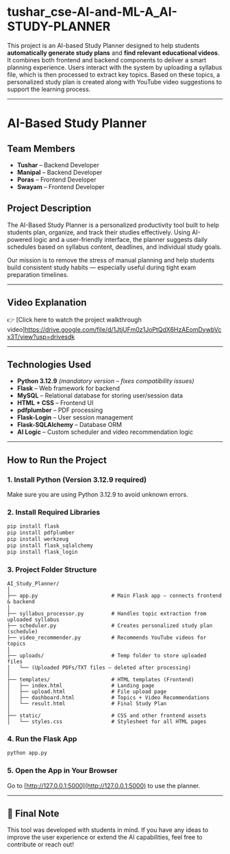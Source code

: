 #  tushar_cse-AI-and-ML-A_AI-STUDY-PLANNER

This project is an AI-based Study Planner designed to help students **automatically generate study plans** and **find relevant educational videos**. It combines both frontend and backend components to deliver a smart planning experience. Users interact with the system by uploading a syllabus file, which is then processed to extract key topics. Based on these topics, a personalized study plan is created along with YouTube video suggestions to support the learning process.

---

#  AI-Based Study Planner

##  Team Members
- **Tushar** –  Backend Developer  
- **Manipal** – Backend Developer  
- **Poras** –  Frontend Developer  
- **Swayam** –  Frontend Developer

##  Project Description
The AI-Based Study Planner is a personalized productivity tool built to help students plan, organize, and track their studies effectively. Using AI-powered logic and a user-friendly interface, the planner suggests daily schedules based on syllabus content, deadlines, and individual study goals.

Our mission is to remove the stress of manual planning and help students build consistent study habits — especially useful during tight exam preparation timelines.

---

##  Video Explanation
👉 [Click here to watch the project walkthrough video]https://drive.google.com/file/d/1JtjUFm0z1JoPtQdX6HzAEomDywbVcx3T/view?usp=drivesdk

---

##  Technologies Used
- **Python 3.12.9** *(mandatory version – fixes compatibility issues)*  
- **Flask** – Web framework for backend  
- **MySQL** – Relational database for storing user/session data  
- **HTML + CSS** – Frontend UI  
- **pdfplumber** – PDF processing  
- **Flask-Login** – User session management  
- **Flask-SQLAlchemy** – Database ORM  
- **AI Logic** – Custom scheduler and video recommendation logic

---

##  How to Run the Project

###  1. Install Python (Version 3.12.9 required)
Make sure you are using Python 3.12.9 to avoid unknown errors.

###  2. Install Required Libraries
```bash
pip install flask
pip install pdfplumber
pip install werkzeug
pip install flask_sqlalchemy
pip install flask_login
```

###  3. Project Folder Structure

```
AI_Study_Planner/
│
├── app.py                        # Main Flask app — connects frontend & backend
│
├── syllabus_processor.py         # Handles topic extraction from uploaded syllabus
├── scheduler.py                  # Creates personalized study plan (schedule)
├── video_recommender.py          # Recommends YouTube videos for topics
│
├── uploads/                      # Temp folder to store uploaded files
│   └── (Uploaded PDFs/TXT files — deleted after processing)
│
├── templates/                    # HTML templates (Frontend)
│   ├── index.html                # Landing page
│   ├── upload.html               # File upload page
│   ├── dashboard.html            # Topics + Video Recommendations
│   └── result.html               # Final Study Plan
│
├── static/                       # CSS and other frontend assets
│   └── styles.css                # Stylesheet for all HTML pages
```

###  4. Run the Flask App
```bash
python app.py
```

###  5. Open the App in Your Browser
Go to [http://127.0.0.1:5000](http://127.0.0.1:5000) to use the planner.

---

## 💬 Final Note

This tool was developed with students in mind. If you have any ideas to improve the user experience or extend the AI capabilities, feel free to contribute or reach out!


